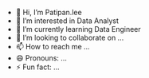 - 👋 Hi, I’m Patipan.lee
- 👀 I’m interested in Data Analyst
- 🌱 I’m currently learning Data Engineer
- 💞️ I’m looking to collaborate on ...
- 📫 How to reach me ...
- 😄 Pronouns: ...
- ⚡ Fun fact: ...

<!---
Patipanlee/Patipanlee is a ✨ special ✨ repository because its `README.md` (this file) appears on your GitHub profile.
You can click the Preview link to take a look at your changes.
--->

